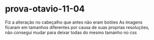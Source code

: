 # prova-otavio-11-04
Fiz a alteração no cabeçalho que antes não eram botões
As imagens ficaram em tamanhos diferentes por causa de suas proprias resoluções, não consegui mudar para deixar todas do mesmo tamanho no css
